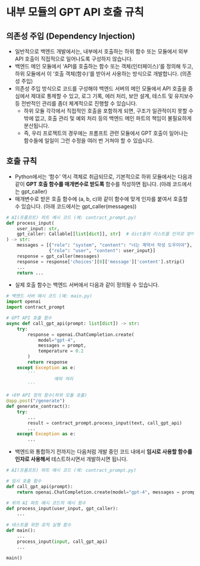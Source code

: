 # 내부 모듈의 GPT API 호출 규칙

## 의존성 주입 (Dependency Injection)

- 일반적으로 백엔드 개발에서는, 내부에서 호출하는 하위 함수 또는 모듈에서 외부 API 호출이 직접적으로 일어나도록 구성하지 않습니다.
- 백엔드 메인 모듈에서 ‘API를 호출하는 함수 또는 객체(인터페이스)’를 정의해 두고, 하위 모듈에서 이 ‘호출 객체(함수)’를 받아서 사용하는 방식으로 개발합니다. (의존성 주입)
- 의존성 주입 방식으로 코드를 구성해야 백엔드 서버의 메인 모듈에서 API 호출을 중심에서 제대로 통제할 수 있고, 로그 기록, 에러 처리, 보안 설계, 테스트 및 유지보수 등 전반적인 관리를 좀더 체계적으로 진행할 수 있습니다.
    - 하위 모듈 각각에서 직접적인 호출을 포함하게 되면, 구조가 일관적이지 못할 수밖에 없고, 호출 관리 및 예외 처리 등의 백엔드 메인 파트의 책임이 불필요하게 분산됩니다.
    - 즉, 우리 프로젝트의 경우에는 프롬프트 관련 모듈에서 GPT 호출이 일어나는 함수들에 일일이 그런 수정을 여러 번 거쳐야 할 수 있습니다.

## 호출 규칙

- Python에서는 ‘함수’ 역시 객체로 취급되므로, 기본적으로 하위 모듈에서는 다음과 같이 **GPT 호출 함수를 매개변수로 받도록** 함수를 작성하면 됩니다. (아래 코드에서는 gpt_caller)
- 매개변수로 받은 호출 함수에 (a, b, c)와 같이 함수에 맞게 인자를 붙여서 호출할 수 있습니다. (아래 코드에서는 gpt_caller(messages))

```python
# AI(프롬프트) 파트 예시 코드 (예: contract_prompt.py)
def process_input(
    user_input: str,
    gpt_caller: Callable[[list[dict]], str]  # dict들의 리스트를 인자로 받아 문자열을 리턴하는 함수
) -> str:
    messages = [{"role": "system", "content": "너는 계약서 작성 도우미야"},
                {"role": "user", "content": user_input}]
    response = gpt_caller(messages)
    response = response['choices'][0]['message']['content'].strip()
    ...
    return ...
```

- 실제 호출 함수는 백엔드 서버에서 다음과 같이 정의될 수 있습니다.

```python
# 백엔드 서버 예시 코드 (예: main.py)
import openai
import contract_prompt

# GPT API 호출 함수
async def call_gpt_api(prompt: list[dict]) -> str:
    try:
        response = openai.ChatCompletion.create(
            model="gpt-4",
            messages = prompt,
            temperature = 0.2
        )
        return response
    except Exception as e:
        '''
			      예외 처리
        '''
 
# 내부 API 정의 함수(하위 모듈 호출)
@app.post("/generate")
def generate_contract():
    try:
        ...
        result = contract_prompt.process_input(text, call_gpt_api)
        ...
    except Exception as e:
        ...
```

- 백엔드와 통합하기 전까지는 다음처럼 개발 중인 코드 내에서 **임시로 사용할 함수를 인자로 사용해서** 테스트하시면서 개발하시면 됩니다.

```python
# AI(프롬프트) 파트 예시 코드 (예: contract_prompt.py)

# 임시 호출 함수
def call_gpt_api(prompt):
    return openai.ChatCompletion.create(model="gpt-4", messages = prompt, temperature = 0.2)

# 위의 AI 파트 예시 코드의 예시 함수
def process_input(user_input, gpt_caller):
    ...
    
# 테스트를 위한 로직 실행 함수
def main():
    ...
    process_input(input, call_gpt_api)
    ...
    
main()
```